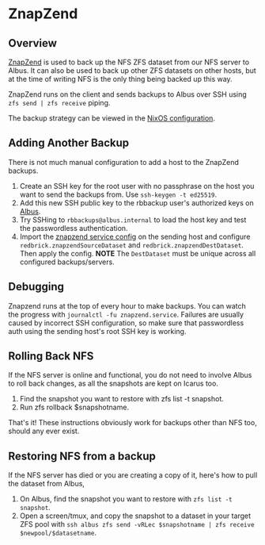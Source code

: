 # ZnapZend

## Overview

[ZnapZend](https://www.znapzend.org/) is used to back up the NFS ZFS dataset from our NFS server to Albus.
It can also be used to back up other ZFS datasets on other hosts, but at the time of writing NFS is the only
thing being backed up this way.

ZnapZend runs on the client and sends backups to Albus over SSH using `zfs send | zfs receive` piping.

The backup strategy can be viewed in the [NixOS configuration](https://github.com/redbrick/nix-configs/blob/5ddaf2097a3267b871368fea73a530e399381b4a/services/znapzend.nix).

## Adding Another Backup

There is not much manual configuration to add a host to the ZnapZend backups.

1. Create an SSH key for the root user with no passphrase on the host you want to send the backups from. Use
`ssh-keygen -t ed25519`.
2. Add this new SSH public key to the rbbackup user's authorized keys on [Albus](https://github.com/redbrick/nix-configs/blob/5ddaf2097a3267b871368fea73a530e399381b4a/hosts/albus/configuration.nix#L32).
3. Try SSHing to `rbbackups@albus.internal` to load the host key and test the passwordless authentication.
4. Import the [znapzend service config](https://github.com/redbrick/nix-configs/blob/5ddaf2097a3267b871368fea73a530e399381b4a/services/znapzend.nix)
on the sending host and configure `redbrick.znapzendSourceDataset` and `redbrick.znapzendDestDataset`. Then apply the config.
**NOTE** The `DestDataset` must be unique across all configured backups/servers.

## Debugging

Znapzend runs at the top of every hour to make backups. You can watch the progress with `journalctl -fu znapzend.service`.
Failures are usually caused by incorrect SSH configuration, so make sure that passwordless auth using the sending host's
root SSH key is working.

## Rolling Back NFS

If the NFS server is online and functional, you do not need to involve Albus to roll back changes, as all the snapshots
are kept on Icarus too.

  1. Find the snapshot you want to restore with zfs list -t snapshot.
  2. Run zfs rollback $snapshotname.

That's it! These instructions obviously work for backups other than NFS too, should any ever exist.

## Restoring NFS from a backup

If the NFS server has died or you are creating a copy of it, here's how to pull the dataset from Albus,

  1. On Albus, find the snapshot you want to restore with `zfs list -t snapshot`.
  2. Open a screen/tmux, and copy the snapshot to a dataset in your target ZFS pool with
  `ssh albus zfs send -vRLec $snapshotname | zfs receive $newpool/$datasetname`.
